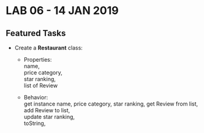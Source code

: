 # LAB 06 - 14 JAN 2019

## Featured Tasks

- Create a **Restaurant** class:
    - Properties:  
      name,  
      price category,  
      star ranking,  
      list of Review 
      
    - Behavior:  
      get instance name, price category, star ranking, 
      get Review from list,  
      add Review to list,  
      update star ranking,  
      toString,  

